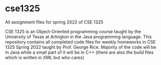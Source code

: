 # cse1325
All assignment files for spring 2022 of CSE 1325

CSE 1325 is an Object-Oriented programming course taught by the University of Texas at Arlington in the Java programming language.
This repository contains all completed code files for weekly homeworks in CSE 1325 Spring 2022 taught by Prof. George Rice. 
Majority of the code will be in Java while a small part of it will be in C++ (there are also the build files which is written in XML but who cares)
